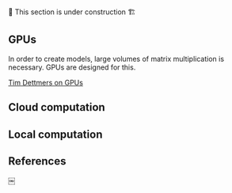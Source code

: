 🚧 This section is under construction 🏗️

## GPUs

In order to create models, large volumes of matrix multiplication is necessary. GPUs are designed for this. 

[Tim Dettmers on GPUs](https://timdettmers.com/2023/01/30/which-gpu-for-deep-learning/)

## Cloud computation 

## Local computation


## References
￼
